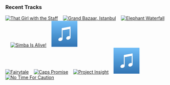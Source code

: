 ### Recent Tracks
[<img src='https://lastfm.freetls.fastly.net/i/u/300x300/ddf9879fbba5c96017bfc3430a3fda41.png' width='16%' height='16%' alt='That Girl with the Staff'>](https://www.last.fm/music/john%2bwilliams/_/that%2bgirl%2bwith%2bthe%2bstaff)&nbsp;&nbsp;&nbsp;&nbsp;[<img src='https://lastfm.freetls.fastly.net/i/u/300x300/750c4fd0e12446d8bf69661a248cbee7.png' width='16%' height='16%' alt='Grand Bazaar, Istanbul'>](https://www.last.fm/music/thomas%2bnewman/_/grand%2bbazaar%252c%2bistanbul)&nbsp;&nbsp;&nbsp;&nbsp;[<img src='https://lastfm.freetls.fastly.net/i/u/300x300/9b20fad9806a1453ddcf09333898f372.png' width='16%' height='16%' alt='Elephant Waterfall'>](https://www.last.fm/music/john%2bdebney/_/elephant%2bwaterfall)&nbsp;&nbsp;&nbsp;&nbsp;[<img src='https://lastfm.freetls.fastly.net/i/u/300x300/363dfc79b4ca46ce67e1c1058b556cc5.png' width='16%' height='16%' alt='Simba Is Alive!'>](https://www.last.fm/music/hans%2bzimmer/_/simba%2bis%2balive%2521)&nbsp;&nbsp;&nbsp;&nbsp;[<img src='https://github.com/atfinke/atfinke/blob/master/placeholder.jpeg?raw=true' width='16%' height='16%' alt='One Day - From "Pirates of the Caribbean: At Worlds End"/Score'>](https://www.last.fm/music/hans%2bzimmer/_/one%2bday%2b-%2bfrom%2b%2522pirates%2bof%2bthe%2bcaribbean%253a%2bat%2bworld%2527s%2bend%2522%252fscore)&nbsp;&nbsp;&nbsp;&nbsp;<br>[<img src='https://lastfm.freetls.fastly.net/i/u/300x300/d512161ae8254769c79726586a503bf9.png' width='16%' height='16%' alt='Fairytale'>](https://www.last.fm/music/harry%2bgregson-williams/_/fairytale)&nbsp;&nbsp;&nbsp;&nbsp;[<img src='https://lastfm.freetls.fastly.net/i/u/300x300/22cf255748d996c5f2305be557ef32aa.png' width='16%' height='16%' alt='Caps Promise'>](https://www.last.fm/music/henry%2bjackman/_/cap%2527s%2bpromise)&nbsp;&nbsp;&nbsp;&nbsp;[<img src='https://lastfm.freetls.fastly.net/i/u/300x300/409b7224df0157b838d5760839e5aa6a.png' width='16%' height='16%' alt='Project Insight'>](https://www.last.fm/music/henry%2bjackman/_/project%2binsight)&nbsp;&nbsp;&nbsp;&nbsp;[<img src='https://github.com/atfinke/atfinke/blob/master/placeholder.jpeg?raw=true' width='16%' height='16%' alt='The Hologram / Binary Sunset - From "Star Wars: A New Hope"'>](https://www.last.fm/music/london%2bvoices/_/the%2bhologram%2b%252f%2bbinary%2bsunset%2b-%2bfrom%2b%2522star%2bwars%253a%2ba%2bnew%2bhope%2522)&nbsp;&nbsp;&nbsp;&nbsp;[<img src='https://lastfm.freetls.fastly.net/i/u/300x300/d0a430fbde6644dcc45d9cd2aaa4e930.png' width='16%' height='16%' alt='No Time For Caution'>](https://www.last.fm/music/hans%2bzimmer/_/no%2btime%2bfor%2bcaution)&nbsp;&nbsp;&nbsp;&nbsp;<br>